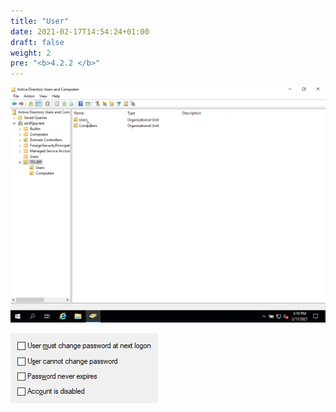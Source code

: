 ```yaml
---
title: "User"
date: 2021-02-17T14:54:24+01:00
draft: false
weight: 2
pre: "<b>4.2.2 </b>"
---
```


![](create_user.gif)

![](user_options_during_creation.png)